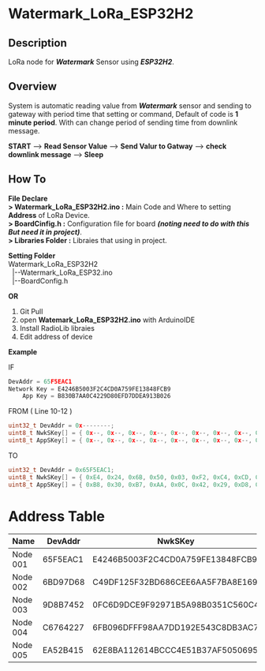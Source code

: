 # Watermark_LoRa_ESP32H2

## **Description**
LoRa node for **_Watermark_** Sensor using **_ESP32H2_**.

## **Overview**
System is automatic reading value from **_Watermark_** sensor and sending to gateway with period time that setting or command, Default of code is **1 minute period**. With can change period of sending time from downlink message.

**START** --> **Read Sensor Value** --> **Send Valur to Gatway** --> **check downlink message** --> **Sleep**

## **How To**
**File Declare**\
**> Watermark_LoRa_ESP32H2.ino :** Main Code and Where to setting **Address** of LoRa Device.\
**> BoardCinfig.h :** Configuration file for board _**(noting need to do with this But need it in project)**_.\
**> Libraries Folder :** Libraies that using in project.

**Setting Folder**\
Watermark_LoRa_ESP32H2\
&nbsp;&nbsp;|--Watermark_LoRa_ESP32.ino\
&nbsp;&nbsp;|--BoardConfig.h

**OR**

1. Git Pull
2. open **Watemark_LoRa_ESP32H2.ino** with ArduinoIDE
3. Install RadioLib libraies
4. Edit address of device

**Example**

IF
``` cpp
DevAddr = 65F5EAC1
Network Key = E4246B5003F2C4CD0A759FE13848FCB9
    App Key = B830B7AA0C4229D80EFD7DDEA913B026
```
FROM ( Line 10-12 )
``` cpp
uint32_t DevAddr = 0x--------;
uint8_t NwkSKey[] = { 0x--, 0x--, 0x--, 0x--, 0x--, 0x--, 0x--, 0x--, 0x--, 0x--, 0x--, 0x--, 0x--, 0x--, 0x--, 0x-- };
uint8_t AppSKey[] = { 0x--, 0x--, 0x--, 0x--, 0x--, 0x--, 0x--, 0x--, 0x--, 0x--, 0x--, 0x--, 0x--, 0x--, 0x--, 0x-- };
```
TO
``` cpp
uint32_t DevAddr = 0x65F5EAC1;
uint8_t NwkSKey[] = { 0xE4, 0x24, 0x6B, 0x50, 0x03, 0xF2, 0xC4, 0xCD, 0x0A, 0x75, 0x9F, 0xE1, 0x38, 0x48, 0xFC, 0xB9 };
uint8_t AppSKey[] = { 0xB8, 0x30, 0xB7, 0xAA, 0x0C, 0x42, 0x29, 0xD8, 0x0E, 0xFD, 0x7D, 0xDE, 0xA9, 0x13, 0xB0, 0x26 };
```

# **Address Table**
Name | DevAddr | NwkSKey | AppSKey
---- | ------- | ------- | -------
Node 001 | 65F5EAC1 | E4246B5003F2C4CD0A759FE13848FCB9 | B830B7AA0C4229D80EFD7DDEA913B026
Node 002 | 6BD97D68 | C49DF125F32BD686CEE6AA5F7BA8E169 | 5CC78F56533D99F07B7226EA7111E7C3
Node 003 | 9D8B7452 | 0FC6D9DCE9F92971B5A98B0351C560C4 | 7F27AAF89D173CF2FC96B1E5C53459B8
Node 004 | C6764227 | 6FB096DFFF98AA7DD192E543C8DB3AC7 | A80C7FB2E953BCADF1629CBA15933904
Node 005 | EA52B415 | 62E8BA112614BCCC4E51B37AF5050695 | 692077D123D1D34A4856E6D2B30F1E2C